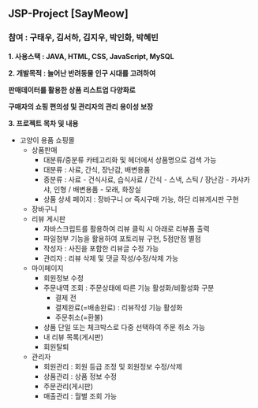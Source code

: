 ## JSP-Project [SayMeow]
### 참여 : 구태우, 김서하, 김지우, 박인화, 박혜빈
**1. 사용스택 : JAVA, HTML, CSS, JavaScript, MySQL**

**2. 개발목적 : 늘어난 반려동물 인구 시대를 고려하여**

**판매데이터를 활용한 상품 리스트업 다양화로**
  
**구매자의 쇼핑 편의성 및 관리자의 관리 용이성 보장**
  
**3. 프로젝트 목차 및 내용**

* 고양이 용품 쇼핑몰
  * 상품판매
    * 대분류/중분류 카테고리화 및 헤더에서 상품명으로 검색 가능
    * 대분류 : 사료, 간식, 장난감, 배변용품
    * 중분류 : 사료 - 건식사료, 습식사료 / 간식 - 스낵, 스틱 / 장난감 - 카샤카샤, 인형 / 배변용품 - 모래, 화장실 
    * 상품 상세 페이지 : 장바구니 or 즉시구매 가능, 하단 리뷰게시판 구현
  * 장바구니
  * 리뷰 게시판
    * 자바스크립트를 활용하여 리뷰 클릭 시 아래로 리뷰폼 출력  
    * 파일첨부 기능을 활용하여 포토리뷰 구현, 5점만점 별점
    * 작성자 : 사진을 포함한 리뷰글 수정 가능
    * 관리자 : 리뷰 삭제 및 댓글 작성/수정/삭제 가능
  * 마이페이지
    * 회원정보 수정
    * 주문내역 조회 : 주문상태에 따른 기능 활성화/비활성화 구분
      * 결제 전
      * 결제완료(=배송완료) : 리뷰작성 기능 활성화
      * 주문취소(=환불)
    * 상품 단일 또는 체크박스로 다중 선택하여 주문 취소 가능
    * 내 리뷰 목록(게시판)
    * 회원탈퇴
  * 관리자 
    * 회원관리 : 회원 등급 조정 및 회원정보 수정/삭제
    * 상품관리 : 상품 정보 수정
    * 주문관리(게시판) 
    * 매출관리 : 월별 조회 가능
